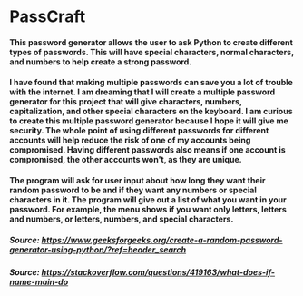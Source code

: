 # PassCraft

#### This password generator allows the user to ask Python to create different types of passwords. This will have special characters, normal characters, and numbers to help create a strong password. 

#### I have found that making multiple passwords can save you a lot of trouble with the internet. I am dreaming that I will create a multiple password generator for this project that will give characters, numbers, capitalization, and other special characters on the keyboard. I am curious to create this multiple password generator because I hope it will give me security. The whole point of using different passwords for different accounts will help reduce the risk of one of my accounts being compromised. Having different passwords also means if one account is compromised, the other accounts won't, as they are unique.

#### The program will ask for user input about how long they want their random password to be and if they want any numbers or special characters in it. The program will give out a list of what you want in your password. For example, the menu shows if you want only letters, letters and numbers, or letters, numbers, and special characters.

##### Source: https://www.geeksforgeeks.org/create-a-random-password-generator-using-python/?ref=header_search
##### Source: https://stackoverflow.com/questions/419163/what-does-if-name-main-do
